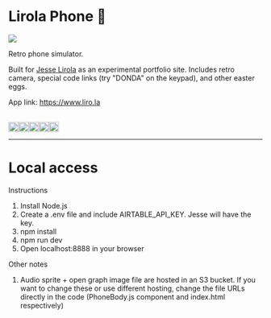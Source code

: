 # Lirola Phone 📱

<img src="https://res.cloudinary.com/dfuyisjqi/image/upload/v1684436720/Screenshot_2023-05-18_at_3.04.31_PM_ffl6a5.png" />

Retro phone simulator.

Built for [Jesse Lirola](https://www.jesselirola.com) as an experimental portfolio site. Includes retro camera, special code links (try "DONDA" on the keypad), and other easter eggs.

App link: https://www.liro.la

<br>
<div style="display: flex;">
  <img src="https://img.shields.io/badge/JavaScript-323330?style=for-the-badge&logo=javascript&logoColor=F7DF1E" height="20" />
  <img src="https://img.shields.io/badge/React-20232A?style=for-the-badge&logo=react&logoColor=61DAFB" height="20" />
  <img src="https://img.shields.io/badge/styled--components-DB7093?style=for-the-badge&logo=styled-components&logoColor=white" height="20" />
  <img src="https://img.shields.io/badge/Airtable-18BFFF?style=for-the-badge&logo=Airtable&logoColor=white" height="20" />
  <img src="https://img.shields.io/badge/Netlify-00C7B7?style=for-the-badge&logo=netlify&logoColor=white" height="20" />
</div>

---

# Local access

Instructions

1. Install Node.js
2. Create a .env file and include AIRTABLE_API_KEY. Jesse will have the key.
3. npm install
4. npm run dev
5. Open localhost:8888 in your browser

Other notes

1. Audio sprite + open graph image file are hosted in an S3 bucket. If you want to change these or use different hosting, change the file URLs directly in the code (PhoneBody.js component and index.html respectively)

